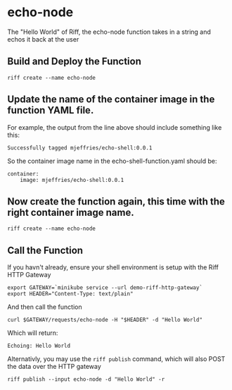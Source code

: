 echo-node
===

The "Hello World" of Riff, the echo-node function takes in a string and echos it back at the user

Build and Deploy the Function
---
```
riff create --name echo-node
```

Update the name of the container image in the function YAML file.
---
For example, the output from the line above should include something like this:
```
Successfully tagged mjeffries/echo-shell:0.0.1
```

So the container image name in the echo-shell-function.yaml should be:
```
container:
    image: mjeffries/echo-shell:0.0.1
```

Now create the function again, this time with the right container image name.
---
```
riff create --name echo-node
```

Call the Function
---
If you havn't already, ensure your shell environment is setup with the Riff HTTP Gateway
```
export GATEWAY=`minikube service --url demo-riff-http-gateway`
export HEADER="Content-Type: text/plain"
```

And then call the function
```
curl $GATEWAY/requests/echo-node -H "$HEADER" -d "Hello World"
```

Which will return:
```
Echoing: Hello World
```

Alternativly, you may use the `riff publish` command, which will also POST the data over the HTTP gateway

```
riff publish --input echo-node -d "Hello World" -r
```
